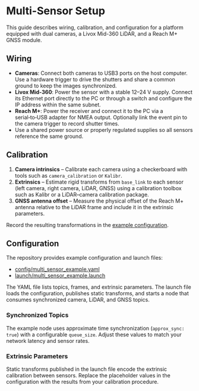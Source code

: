 # Multi-Sensor Setup

This guide describes wiring, calibration, and configuration for a platform equipped with dual cameras, a Livox Mid-360 LiDAR, and a Reach M+ GNSS module.

## Wiring

- **Cameras**: Connect both cameras to USB3 ports on the host computer. Use a hardware trigger to drive the shutters and share a common ground to keep the images synchronized.
- **Livox Mid-360**: Power the sensor with a stable 12–24 V supply. Connect its Ethernet port directly to the PC or through a switch and configure the IP address within the same subnet.
- **Reach M+**: Power the receiver and connect it to the PC via a serial‑to‑USB adapter for NMEA output. Optionally link the event pin to the camera trigger to record shutter times.
- Use a shared power source or properly regulated supplies so all sensors reference the same ground.

## Calibration

1. **Camera intrinsics** – Calibrate each camera using a checkerboard with tools such as `camera_calibration` or `Kalibr`.
2. **Extrinsics** – Estimate rigid transforms from `base_link` to each sensor (left camera, right camera, LiDAR, GNSS) using a calibration toolbox such as Kalibr or a LiDAR–camera calibration package.
3. **GNSS antenna offset** – Measure the physical offset of the Reach M+ antenna relative to the LiDAR frame and include it in the extrinsic parameters.

Record the resulting transformations in the [example configuration](../config/multi_sensor_example.yaml).

## Configuration

The repository provides example configuration and launch files:

- [config/multi_sensor_example.yaml](../config/multi_sensor_example.yaml)
- [launch/multi_sensor_example.launch](../launch/multi_sensor_example.launch)

The YAML file lists topics, frames, and extrinsic parameters. The launch file loads the configuration, publishes static transforms, and starts a node that consumes synchronized camera, LiDAR, and GNSS topics.

### Synchronized Topics

The example node uses approximate time synchronization (`approx_sync: true`) with a configurable `queue_size`. Adjust these values to match your network latency and sensor rates.

### Extrinsic Parameters

Static transforms published in the launch file encode the extrinsic calibration between sensors. Replace the placeholder values in the configuration with the results from your calibration procedure.

